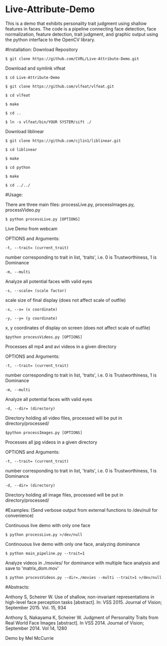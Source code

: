 # Live-Attribute-Demo


This is a demo that exhibits personality trait judgment using shallow features in faces.  The code is a pipeline connecting face detection, face normalization, feature detection, trait judgment, and graphic output using the python interface to the OpenCV library.

#Installation:
Download Repository

    $ git clone https://github.com/CVRL/Live-Attribute-Demo.git

Download and symlink vlfeat

    $ cd Live-Attribute-Demo

    $ git clone https://github.com/vlfeat/vlfeat.git

    $ cd vlfeat

    $ make

    $ cd ..

    $ ln -s vlfeat/bin/YOUR SYSTEM/sift ./

Download liblinear

    $ git clone https://github.com/cjlin1/liblinear.git

    $ cd liblinear

    $ make

    $ cd python

    $ make

    $ cd ../../


#Usage:

There are three main files: processLive.py, processImages.py, processVideo.py


    $ python processLive.py [OPTIONS]

Live Demo from webcam


OPTIONS and Arguments:

    -t, --trait= (current_trait)

number corresponding to trait in list, 'traits', i.e. 0 is Trustworthiness, 1 is Dominance


    -m, --multi

Analyze all potential faces with valid eyes


    -s, --scale= (scale factor)

scale size of final display (does not affect scale of outfile)


    -x, --x= (x coordinate)

    -y, --y= (y coordinate) 

x, y coordinates of display on screen (does not affect scale of outfile)




    $python processVideos.py [OPTIONS]

Processes all mp4 and avi videos in a given directory


OPTIONS and Arguments:

    -t, --trait= (current_trait)

number corresponding to trait in list, 'traits', i.e. 0 is Trustworthiness, 1 is Dominance


    -m, --multi

Analyze all potential faces with valid eyes

    -d, --dir= (directory)

Directory holding all video files, processed will be put in directory/processed/

    
    $python processImages.py [OPTIONS]


Processes all jpg videos in a given directory


OPTIONS and Arguments:

    -t, --trait= (current_trait)

number corresponding to trait in list, 'traits', i.e. 0 is Trustworthiness, 1 is Dominance


    -d, --dir= (directory)

Directory holding all image files, processed will be put in directory/processed/



#Examples:
(Send verbose output from external functions to /dev/null for convenience)


Continuous live demo with only one face

    $ python processLive.py >/dev/null



Continouous live demo with only one face, analyzing dominance

    $ python main_pipeline.py --trait=1



Analyze videos in ./movies/ for dominance with multiple face analysis and save to 'matrix_dom.mov'

    $ python processVideos.py --dir=./movies --multi --trait=1 >/dev/null



#Abstracts:

Anthony S, Scheirer W. Use of shallow, non-invariant representations in high-level face perception tasks [abstract]. In: VSS 2015. Journal of Vision; September 2015. Vol. 15, 934

Anthony S, Nakayama K, Scheirer W. Judgment of Personality Traits from Real World Face Images [abstract]. In VSS 2014. Journal of Vision; September 2014. Vol 14, 1280

Demo by Mel McCurrie
